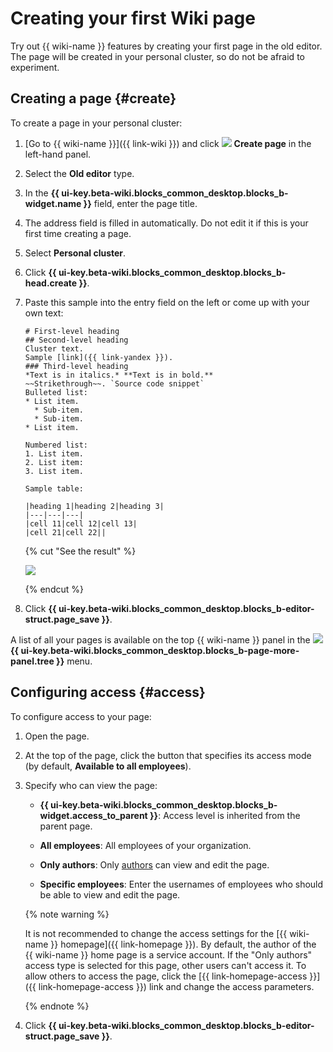 # Creating your first Wiki page

Try out {{ wiki-name }} features by creating your first page in the old editor. The page will be created in your personal cluster, so do not be afraid to experiment.

## Creating a page {#create}

To create a page in your personal cluster:

1. [Go to {{ wiki-name }}]({{ link-wiki }}) and click ![](../_assets/wiki/svg/create-page.svg) **Create page** in the left-hand panel.

1. Select the **Old editor** type.

1. In the **{{ ui-key.beta-wiki.blocks_common_desktop.blocks_b-widget.name }}** field, enter the page title.

1. The address field is filled in automatically. Do not edit it if this is your first time creating a page.

1. Select **Personal cluster**.

1. Click **{{ ui-key.beta-wiki.blocks_common_desktop.blocks_b-head.create }}**.

1. Paste this sample into the entry field on the left or come up with your own text:

   ```
   # First-level heading
   ## Second-level heading
   Cluster text.
   Sample [link]({{ link-yandex }}).
   ### Third-level heading
   *Text is in italics.* **Text is in bold.**
   ~~Strikethrough~~. `Source code snippet`
   Bulleted list:
   * List item.
     * Sub-item.
     * Sub-item.
   * List item.

   Numbered list:
   1. List item.
   2. List item:
   3. List item.

   Sample table:

   |heading 1|heading 2|heading 3|
   |---|---|---|
   |cell 11|cell 12|cell 13|
   |cell 21|cell 22||
   ```

   {% cut "See the result" %}

   ![](../_assets/wiki/example-wiki-page.png)

   {% endcut %}

1. Click **{{ ui-key.beta-wiki.blocks_common_desktop.blocks_b-editor-struct.page_save }}**.

A list of all your pages is available on the top {{ wiki-name }} panel in the ![](../_assets/wiki/svg/structure-icon.svg) **{{ ui-key.beta-wiki.blocks_common_desktop.blocks_b-page-more-panel.tree }}** menu.

## Configuring access {#access}

To configure access to your page:

1. Open the page.

1. At the top of the page, click the button that specifies its access mode (by default, **Available to all employees**).

1. Specify who can view the page:

   - **{{ ui-key.beta-wiki.blocks_common_desktop.blocks_b-widget.access_to_parent }}**: Access level is inherited from the parent page.

   - **All employees**: All employees of your organization.

   - **Only authors**: Only [authors](page-management/edit-owner.md) can view and edit the page.

   - **Specific employees**: Enter the usernames of employees who should be able to view and edit the page.

   {% note warning %}

   It is not recommended to change the access settings for the [{{ wiki-name }} homepage]({{ link-homepage }}).
   By default, the author of the {{ wiki-name }} home page is a service account. If the "Only authors" access type is selected for this page, other users can't access it. To allow others to access the page, click the [{{ link-homepage-access }}]({{ link-homepage-access }}) link and change the access parameters.

   {% endnote %}

1. Click **{{ ui-key.beta-wiki.blocks_common_desktop.blocks_b-editor-struct.page_save }}**.






